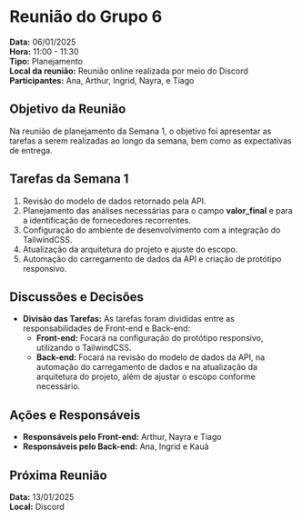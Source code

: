 # Reunião do Grupo 6

**Data:** 06/01/2025  
**Hora:** 11:00 - 11:30  
**Tipo:** Planejamento  
**Local da reunião:** Reunião online realizada por meio do Discord  
**Participantes:** Ana, Arthur, Ingrid, Nayra, e Tiago  

## Objetivo da Reunião
Na reunião de planejamento da Semana 1, o objetivo foi apresentar as tarefas a serem realizadas ao longo da semana, bem como as expectativas de entrega.

## Tarefas da Semana 1
1. Revisão do modelo de dados retornado pela API.
2. Planejamento das análises necessárias para o campo **valor_final** e para a identificação de fornecedores recorrentes.
3. Configuração do ambiente de desenvolvimento com a integração do TailwindCSS.
4. Atualização da arquitetura do projeto e ajuste do escopo.
5. Automação do carregamento de dados da API e criação de protótipo responsivo.

## Discussões e Decisões  
- **Divisão das Tarefas:** As tarefas foram divididas entre as responsabilidades de Front-end e Back-end:
    - **Front-end:** Focará na configuração do protótipo responsivo, utilizando o TailwindCSS.
    - **Back-end:** Focará na revisão do modelo de dados da API, na automação do carregamento de dados e na atualização da arquitetura do projeto, além de ajustar o escopo conforme necessário.

## Ações e Responsáveis
- **Responsáveis pelo Front-end:** Arthur, Nayra e Tiago 
- **Responsáveis pelo Back-end:** Ana, Ingrid e Kauã
  
## Próxima Reunião
**Data:** 13/01/2025  
**Local:** Discord